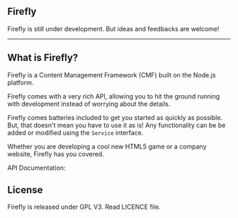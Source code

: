 Firefly
---

Firefly is still under development. But ideas and feedbacks are welcome!

---

What is Firefly?
---

Firefly is a Content Management Framework (CMF) built on the Node.js platform.

Firefly comes with a very rich API, allowing you to hit the ground running with development instead of worrying about the details.

Firefly comes batteries included to get you started as quickly as possible. But, that doesn't mean you have to use it as is! Any functionality can be be added or modified using the `Service` interface.

Whether you are developing a cool new HTML5 game or a company website, Firefly has you covered.


API Documentation:

 

License
---
Firefly is released under GPL V3. Read LICENCE file.